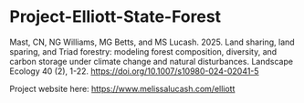 # Project-Elliott-State-Forest

Mast, CN, NG Williams, MG Betts, and MS Lucash. 2025. Land sharing, land sparing, and Triad forestry: modeling forest composition, diversity, and carbon storage under climate change and natural disturbances. Landscape Ecology 40 (2), 1-22. 
https://doi.org/10.1007/s10980-024-02041-5 

Project website here: https://www.melissalucash.com/elliott
